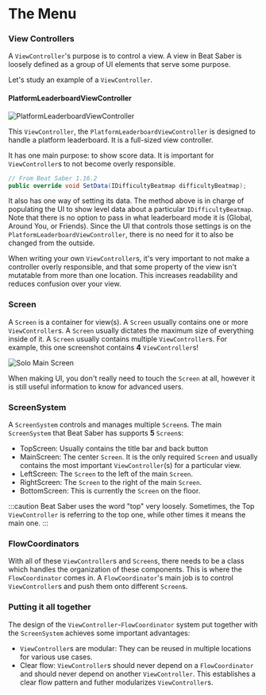 # The Menu


### View Controllers

A `ViewController`'s purpose is to control a view. A view in Beat Saber is loosely defined as a group of UI elements that serve some purpose.

Let's study an example of a `ViewController`.

#### PlatformLeaderboardViewController

![PlatformLeaderboardViewController](/img/understanding-beat-saber/platformleaderboardviewcontroller.png)

This `ViewController`, the `PlatformLeaderboardViewController` is designed to handle a platform leaderboard. It is a full-sized view controller.

It has one main purpose: to show score data. It is important for `ViewController`s to not become overly responsible. 

```cs
// From Beat Saber 1.16.2
public override void SetData(IDifficultyBeatmap difficultyBeatmap);
```

It also has one way of setting its data. The method above is in charge of populating the UI to show level data about a particular `IDifficultyBeatmap`. Note that there is no option to pass in what leaderboard mode it is (Global, Around You, or Friends). Since the UI that controls those settings is on the `PlatformLeaderboardViewController`, there is no need for it to also be changed from the outside.

When writing your own `ViewController`s, it's very important to not make a controller overly responsible, and that some property of the view isn't mutatable from more than one location. This increases readability and reduces confusion over your view.

### Screen

A `Screen` is a container for view(s). A `Screen` usually contains one or more `ViewController`s. A `Screen` usually dictates the maximum size of everything inside of it. A `Screen` usually contains multiple `ViewController`s. For example, this one screenshot contains **4** `ViewController`s!

![Solo Main Screen](/img/understanding-beat-saber/solomainscreen.png)

When making UI, you don't really need to touch the `Screen` at all, however it is still useful information to know for advanced users.

### ScreenSystem

A `ScreenSystem` controls and manages multiple `Screen`s. The main `ScreenSystem` that Beat Saber has supports **5** `Screen`s:
* TopScreen: Usually contains the title bar and back button
* MainScreen: The center `Screen`. It is the only required `Screen` and usually contains the most important `ViewController`(s) for a particular view.
* LeftScreen: The `Screen` to the left of the main `Screen`.
* RightScreen: The `Screen` to the right of the main `Screen`.
* BottomScreen: This is currently the `Screen` on the floor.

:::caution
Beat Saber uses the word "top" very loosely. Sometimes, the Top `ViewController` is referring to the top one, while other times it means the main one.
:::

### FlowCoordinators

With all of these `ViewController`s and `Screen`s, there needs to be a class which handles the organization of these components. This is where the `FlowCoordinator` comes in. A `FlowCoordinator`'s main job is to control `ViewController`s and push them onto different `Screen`s.

### Putting it all together

The design of the `ViewController`-`FlowCoordinator` system put together with the `ScreenSystem` achieves some important advantages:
* `ViewController`s are modular: They can be reused in multiple locations for various use cases.
* Clear flow: `ViewController`s should never depend on a `FlowCoordinator` and should never depend on another `ViewController`. This establishes a clear flow pattern and futher modularizes `ViewController`s.